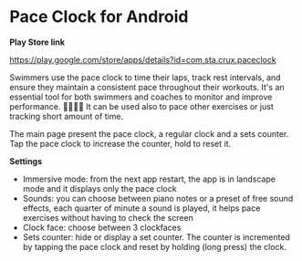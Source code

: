 ﻿# Pace Clock for Android
**Play Store link**

https://play.google.com/store/apps/details?id=com.sta.crux.paceclock



Swimmers use the pace clock to time their laps, track rest intervals, and ensure they maintain a consistent pace throughout their workouts. It's an essential tool for both swimmers and coaches to monitor and improve performance. 🏊‍♂️🏊‍♀️
It can be used also to pace other exercises or just tracking short amount of time.

The main page present the pace clock, a regular clock and a sets counter. Tap the pace clock to increase the counter, hold to reset it.

**Settings**
- Immersive mode: from the next app restart, the app is in landscape mode and it displays only the pace clock
- Sounds: you can choose between piano notes or a preset of free sound effects, each quarter of minute a sound is played, it helps pace exercises without having to check the screen
- Clock face: choose between 3 clockfaces
- Sets counter: hide or display a set counter. The counter is incremented by tapping the pace clock and reset by holding (long press) the clock.
